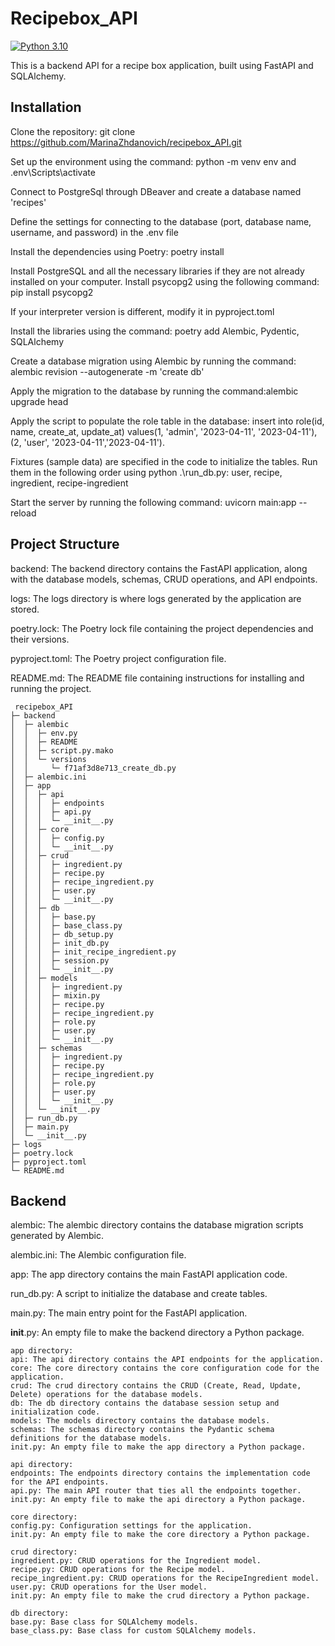 # Recipebox_API
[![Python 3.10](https://img.shields.io/badge/python-3.10-blue.svg)](https://www.python.org/downloads/release/python-3100/)

This is a backend API for a recipe box application, built using FastAPI and SQLAlchemy.

## Installation


Clone the repository: git clone https://github.com/MarinaZhdanovich/recipebox_API.git

Set up the environment using the command: python -m venv env and .env\Scripts\activate

Connect to PostgreSql through DBeaver and create a database named 'recipes'

Define the settings for connecting to the database (port, database name, username, and password) in the .env file

Install the dependencies using Poetry: poetry install

Install PostgreSQL and all the necessary libraries if they are not already installed on your computer. Install psycopg2 using the following command:  pip install psycopg2 

If your interpreter version is different, modify it in pyproject.toml

Install the libraries using the command: poetry add Alembic, Pydentic, SQLAlchemy

Create a database migration using Alembic by running the command: alembic revision --autogenerate -m 'create db'

Apply the migration to the database by running the command:alembic upgrade head

Apply the script to populate the role table in the database: insert into role(id, name, create_at, update_at) values(1, 'admin', '2023-04-11', '2023-04-11'),(2, 'user', '2023-04-11','2023-04-11').

Fixtures (sample data) are specified in the code to initialize the tables. Run them in the following order using python .\run_db.py: user, recipe, ingredient, recipe-ingredient

Start the server by running the following command: uvicorn main:app --reload

## Project Structure

backend: The backend directory contains the FastAPI application, along with the database models, schemas, CRUD operations, and API endpoints.

logs: The logs directory is where logs generated by the application are stored.

poetry.lock: The Poetry lock file containing the project dependencies and their versions.

pyproject.toml: The Poetry project configuration file.

README.md: The README file containing instructions for installing and running the project.
```
 recipebox_API
├─ backend
│  ├─ alembic
│  │  ├─ env.py
│  │  ├─ README
│  │  ├─ script.py.mako
│  │  └─ versions
│  │     └─ f71af3d8e713_create_db.py
│  ├─ alembic.ini
│  ├─ app
│  │  ├─ api
│  │  │  ├─ endpoints
│  │  │  ├─ api.py
│  │  │  └─ __init__.py
│  │  ├─ core
│  │  │  ├─ config.py
│  │  │  └─ __init__.py
│  │  ├─ crud
│  │  │  ├─ ingredient.py
│  │  │  ├─ recipe.py
│  │  │  ├─ recipe_ingredient.py
│  │  │  ├─ user.py
│  │  │  └─ __init__.py
│  │  ├─ db
│  │  │  ├─ base.py
│  │  │  ├─ base_class.py
│  │  │  ├─ db_setup.py
│  │  │  ├─ init_db.py
│  │  │  ├─ init_recipe_ingredient.py
│  │  │  ├─ session.py
│  │  │  └─ __init__.py
│  │  ├─ models
│  │  │  ├─ ingredient.py
│  │  │  ├─ mixin.py
│  │  │  ├─ recipe.py
│  │  │  ├─ recipe_ingredient.py
│  │  │  ├─ role.py
│  │  │  ├─ user.py
│  │  │  └─ __init__.py
│  │  ├─ schemas
│  │  │  ├─ ingredient.py
│  │  │  ├─ recipe.py
│  │  │  ├─ recipe_ingredient.py
│  │  │  ├─ role.py
│  │  │  ├─ user.py
│  │  │  └─ __init__.py
│  │  └─ __init__.py
│  ├─ run_db.py
│  ├─ main.py
│  └─ __init__.py
├─ logs  
├─ poetry.lock
├─ pyproject.toml
└─ README.md
```

## Backend

alembic: The alembic directory contains the database migration scripts generated by Alembic.

alembic.ini: The Alembic configuration file.

app: The app directory contains the main FastAPI application code.

run_db.py: A script to initialize the database and create tables.

main.py: The main entry point for the FastAPI application.

__init__.py: An empty file to make the backend directory a Python package. 

    app directory: 
    api: The api directory contains the API endpoints for the application.
    core: The core directory contains the core configuration code for the application. 
    crud: The crud directory contains the CRUD (Create, Read, Update, Delete) operations for the database models.
    db: The db directory contains the database session setup and initialization code.
    models: The models directory contains the database models.
    schemas: The schemas directory contains the Pydantic schema definitions for the database models.
    init.py: An empty file to make the app directory a Python package.

    api directory: 
    endpoints: The endpoints directory contains the implementation code for the API endpoints.
    api.py: The main API router that ties all the endpoints together. 
    init.py: An empty file to make the api directory a Python package.

    core directory: 
    config.py: Configuration settings for the application.
    init.py: An empty file to make the core directory a Python package.

    crud directory: 
    ingredient.py: CRUD operations for the Ingredient model. 
    recipe.py: CRUD operations for the Recipe model. 
    recipe_ingredient.py: CRUD operations for the RecipeIngredient model.
    user.py: CRUD operations for the User model. 
    init.py: An empty file to make the crud directory a Python package.
    
    db directory: 
    base.py: Base class for SQLAlchemy models.
    base_class.py: Base class for custom SQLAlchemy models.